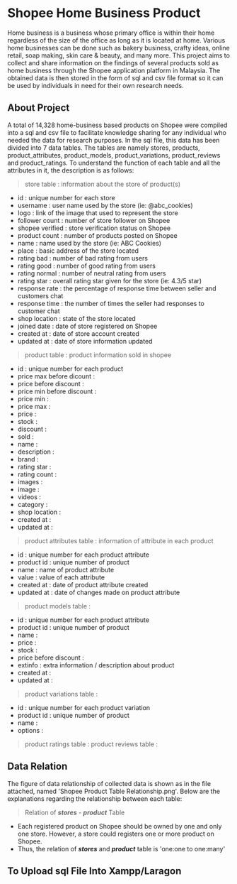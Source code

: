 # Shopee Home Business Product
Home business is a business whose primary office is within their home regardless of the size of the office as long as it is located at home. Various home businesses can be done such as bakery business, crafty ideas, online retail, soap making, skin care &amp; beauty, and many more. This project aims to collect and share information on the findings of several products sold as home business through the Shopee application platform in Malaysia. The obtained data is then stored in the form of sql and csv file format so it can be used by individuals in need for their own research needs.
## About Project
A total of 14,328 home-business based products on Shopee were compiled into a sql and csv file to facilitate knowledge sharing for any individual who needed the data for research purposes. In the sql file, this data has been divided into 7 data tables. The tables are namely stores, products, product_attributes, product_models, product_variations, product_reviews and product_ratings. To understand the function of each table and all the attributes in it, the description is as follows:
> store table : information about the store of product(s)
- id : unique number for each store
- username : user name used by the store (ie: @abc_cookies)
- logo : link of the image that used to represent the store
- follower count : number of store follower on Shopee
- shopee verified : store verification status on Shopee
- product count : number of products posted on Shopee
- name : name used by the store (ie: ABC Cookies)
- place : basic address of the store located
- rating bad : number of bad rating from users
- rating good : number of good rating from users
- rating normal : number of neutral rating from users
- rating star : overall rating star given for the store (ie: 4.3/5 star)
- response rate : the percentage of response time between seller and customers chat
- response time : the number of times the seller had responses to customer chat
- shop location : state of the store located
- joined date : date of store registered on Shopee
- created at : date of store account created 
- updated at : date of store information updated
> product table : product information sold in shopee
- id : unique number for each product
- price max before dicount :
- price before discount :
- price min before discount :
- price min :
- price max :
- price :
- stock :
- discount :
- sold :
- name :
- description :
- brand :
- rating star :
- rating count :
- images :
- image :
- videos : 
- category :
- shop location :
- created at :
- updated at :
> product attributes table : information of attribute in each product
- id : unique number for each product attribute
- product id : unique number of product
- name : name of product attribute
- value : value of each attribute
- created at : date of product attribute created
- updated at : date of changes made on product attribute
> product models table :
- id : unique number for each product attribute
- product id : unique number of product
- name :
- price : 
- stock :
- price before discount : 
- extinfo : extra information / description about product
- created at : 
- updated at : 
> product variations table :
- id : unique number for each product variation
- product id : unique number of product
- name : 
- options : 
> product ratings table :
> product reviews table :
## Data Relation
The figure of data relationship of collected data is shown as in the file attached, named 'Shopee Product Table Relationship.png'. Below are the explanations regarding the relationship between each table:
> Relation of ***stores*** - ***product*** Table
 - Each registered product on Shopee should be owned by one and only one store. However, a store could registers one or more product on Shopee.
 - Thus, the relation of ***stores*** and ***product*** table is 'one:one to one:many'
## To Upload sql File Into Xampp/Laragon
